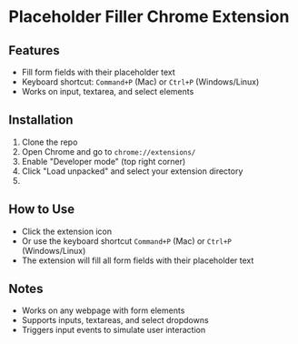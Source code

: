 # Placeholder Filler Chrome Extension

## Features
- Fill form fields with their placeholder text
- Keyboard shortcut: `Command+P` (Mac) or `Ctrl+P` (Windows/Linux)
- Works on input, textarea, and select elements

## Installation
1. Clone the repo
2. Open Chrome and go to `chrome://extensions/`
3. Enable "Developer mode" (top right corner)
4. Click "Load unpacked" and select your extension directory
1. 
## How to Use
- Click the extension icon
- Or use the keyboard shortcut `Command+P` (Mac) or `Ctrl+P` (Windows/Linux)
- The extension will fill all form fields with their placeholder text

## Notes
- Works on any webpage with form elements
- Supports inputs, textareas, and select dropdowns
- Triggers input events to simulate user interaction